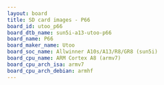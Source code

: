 ```yaml
---
layout: board
title: SD card images - P66
board_id: utoo_p66
board_dtb_name: sun5i-a13-utoo-p66
board_name: P66
board_maker_name: Utoo
board_soc_name: Allwinner A10s/A13/R8/GR8 (sun5i)
board_cpu_name: ARM Cortex A8 (armv7)
board_cpu_arch_isa: armv7
board_cpu_arch_debian: armhf
---
```

